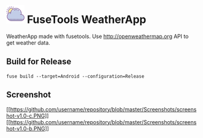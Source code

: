# ![logo](Assets/AppIcon/mdpi.png) FuseTools WeatherApp
WeatherApp made with fusetools. Use http://openweathermap.org API to get weather data. 

## Build for Release
```
fuse build --target=Android --configuration=Release
```

## Screenshot
[[https://github.com/username/repository/blob/master/Screenshots/screenshot-v1.0-c.PNG]]
[[https://github.com/username/repository/blob/master/Screenshots/screenshot-v1.0-b.PNG]]
